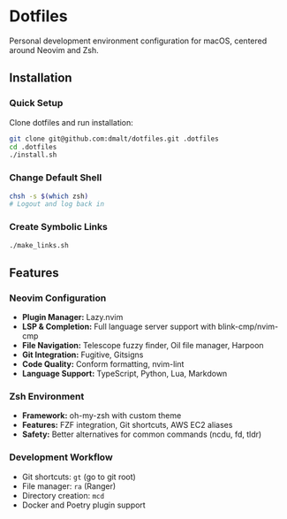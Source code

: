 # Dotfiles

Personal development environment configuration for macOS, centered around Neovim and Zsh.


## Installation

### Quick Setup

Clone dotfiles and run installation:

```bash
git clone git@github.com:dmalt/dotfiles.git .dotfiles
cd .dotfiles
./install.sh
```

### Change Default Shell

```bash
chsh -s $(which zsh)
# Logout and log back in
```

### Create Symbolic Links

```bash
./make_links.sh
```

## Features

### Neovim Configuration

- **Plugin Manager:** Lazy.nvim
- **LSP & Completion:** Full language server support with blink-cmp/nvim-cmp
- **File Navigation:** Telescope fuzzy finder, Oil file manager, Harpoon
- **Git Integration:** Fugitive, Gitsigns
- **Code Quality:** Conform formatting, nvim-lint
- **Language Support:** TypeScript, Python, Lua, Markdown

### Zsh Environment

- **Framework:** oh-my-zsh with custom theme
- **Features:** FZF integration, Git shortcuts, AWS EC2 aliases
- **Safety:** Better alternatives for common commands (ncdu, fd, tldr)

### Development Workflow

- Git shortcuts: `gt` (go to git root)
- File manager: `ra` (Ranger)
- Directory creation: `mcd`
- Docker and Poetry plugin support
